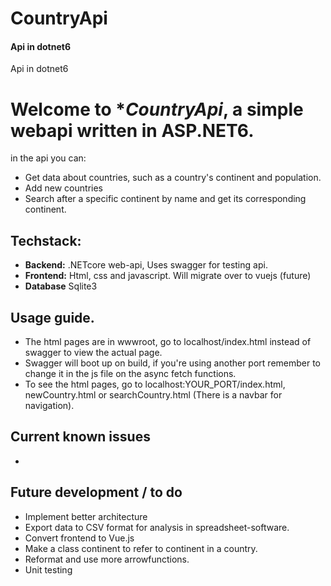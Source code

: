 # CountryApi
#### Api in dotnet6
Api in dotnet6
# Welcome to **CountryApi*, a simple webapi written in ASP.NET6.
in the api you can:
- Get data about countries, such as a country's continent and population.
- Add new countries
- Search after a specific continent by name and get its corresponding continent.

## Techstack:
- **Backend:** .NETcore web-api, Uses swagger for testing api.
- **Frontend:** Html, css and javascript. Will migrate over to vuejs (future)
- **Database** Sqlite3

## Usage guide.
- The html pages are in wwwroot, go to localhost/index.html instead of swagger to view the actual page.
- Swagger will boot up on build, if you're using another port remember to change it in the js file on the async fetch functions.
- To see the html pages, go to localhost:YOUR_PORT/index.html, newCountry.html or searchCountry.html (There is a navbar for navigation).

## Current known issues
- 

## Future development / to do
- Implement better architecture
- Export data to CSV format for analysis in spreadsheet-software.
- Convert frontend to Vue.js
- Make a class continent to refer to continent in a country.
- Reformat and use more arrowfunctions.
- Unit testing

